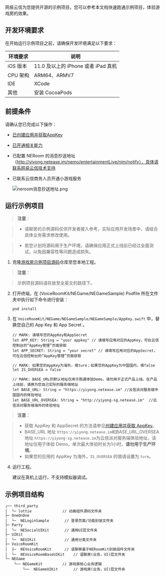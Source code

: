网易云信为您提供开源的示例项目，您可以参考本文档快速跑通示例项目，体验游戏房的效果。

## 开发环境要求

在开始运行示例项目之前，请确保开发环境满足以下要求：

| 环境要求                                                        | 说明                                                      |
| ------------------------------------------------------------ | ------------------------------------------------------------ |
|  iOS 版本  |  11.0 及以上的 iPhone 或者 iPad 真机   |
|  CPU 架构 | ARM64、ARMV7   |
| IDE | XCode   |
| 其他 | 安装 CocoaPods  |

## 前提条件

请确认您已完成以下操作：

- [已创建应用并获取AppKey](https://doc.yunxin.163.com/console/docs/TIzMDE4NTA?platform=console)
- [已开通相关能力](https://doc.yunxin.163.com/docs/TA3ODAzNjE/zQ4MTI0Njc?platformId=50616)
- 已配置 NERoom 的消息抄送地址（http://yiyong.netease.im/nemo/entertainmentLive/nim/notify），具体请联系网易云信技术支持
- 已联系云信商务人员开通小游戏服务

    ![neroom消息抄送地址.png](https://yx-web-nosdn.netease.im/common/8cd222db079b0bbe16b3b246be350268/neroom消息抄送地址.png)



## 运行示例项目

> **注意**：

>- 语聊房的示例源码仅供开发者接入参考，实际应用开发场景中，请结合具体业务需求修改使用。

>- 若您计划将源码用于生产环境，请确保应用正式上线前已经过全面测试，以免因兼容性等问题造成损失。

  
1. 克隆[游戏房示例项目源码](https://github.com/netease-kit/NEGameRoom/tree/master/iOS)仓库至您本地工程。


> **注意**：

> 示例项目源码请存放至全英文的路径下。

2. 打开终端，在 (VoiceRoomKit/NEGame/NEGameSample) Podfile 所在文件夹中执行如下命令进行安装：

    ```
    pod install 
    ```

3. 在 `VoiceRoomKit/NEGame/NEGameSample/NEGameSample/AppKey.swift` 中，替换您自己的 App Key 和 App Secret 。 
   

    ```
    // MARK: 请填写您的AppKey和AppSecret
    let APP_KEY: String = "your appkey" // 请填写应用对应的AppKey，可在云信控制台的“AppKey管理”页面获取
    let APP_SECRET: String = "your secret" // 请填写应用对应的AppSecret，可在云信控制台的“AppKey管理”页面获取

    // MARK: 如果您的AppKey为海外，填ture；如果您的AppKey为中国国内，填false
    let IS_OVERSEA = false

    // MARK: BASE_URL的默认地址仅用于跑通体验Demo，请勿用于正式产品上线。在产品上线前，请换为您自己实际的服务端地址
    let BASE_URL: String = "https://yiyong.netease.im" //云信派对服务端中国国内的体验地址
    let BASE_URL_OVERSEA: String = "http://yiyong-sg.netease.im"  //云信派对服务端海外的体验地址

    ```


> **注意**：

>- 获取 AppKey 和 AppSecret 的方法请参见<a href="https://doc.yunxin.163.com/console/docs/TIzMDE4NTA?platform=console#获取-appkey" target="_blank">创建应用并获取 AppKey</a>。
>- BASE_URL 地址 `https://yiyong.netease.im`和BASE_URL_OVERSEA 地址 `https://yiyong-sg.netease.im`为云信派对服务端体验地址，该地址仅用于体验 Demo，单次最大体验时长为1小时，**请勿用于生产环境**。
>- 如果您的应用的 AppKey 为海外，`IS_OVERSEA` 的值请设置为 `ture`。


  

4. 运行工程。

    建议在真机上运行，不支持模拟器调试。





## 示例项目结构

```
┌── third_party
│  └─ lottie              // 动画组件源码文件夹
├─ OneOnOne
│  └─  NELoginSample       // 登录页面/功能封装文件夹  
├─ Party
│  └─  NESocialUIKit       // 通用UI层文件夹
├─ UIKit
│  └─  NEUIKit             // 通用分类文件夹
├─ VoiceRoomKit
│  ├─  NEVoiceRoomKit      // 语聊房基于NERoomKit封装组件文件夹
│  └─  NEVoiceRoomBaseUIKit    // 语聊房(业务，UI)层文件夹  
└─ NEGame
    └── NEGameKit         // 游戏房核心业务逻辑
        └──  NEGameUIKit       // 游戏房(业务，UI)层文件夹   
        
```
